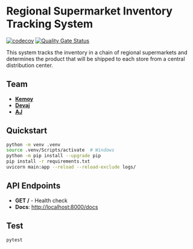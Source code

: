 # Regional Supermarket Inventory Tracking System

[![codecov](https://codecov.io/gh/ajbarea/regional-inventory-tracker/graph/badge.svg?token=O6Y8NTQYSq)](https://codecov.io/gh/ajbarea/regional-inventory-tracker) [![Quality Gate Status](https://sonarcloud.io/api/project_badges/measure?project=ajbarea_regional-inventory-tracker&metric=alert_status)](https://sonarcloud.io/summary/new_code?id=ajbarea_regional-inventory-tracker)

This system tracks the inventory in a chain of regional supermarkets and determines the product that will be shipped to each store from a central distribution center.

## Team

- [**Kemoy**](https://github.com/kemoycampbell)
- [**Devaj**](https://github.com/DevajMody)
- [**AJ**](https://github.com/ajbarea)

## Quickstart

```bash
python -m venv .venv
source .venv/Scripts/activate  # Windows
python -m pip install --upgrade pip
pip install -r requirements.txt
uvicorn main:app --reload --reload-exclude logs/
```

## API Endpoints

- **GET /** - Health check
- **Docs**: <http://localhost:8000/docs>

## Test

```bash
pytest
```
